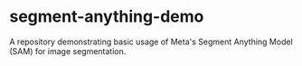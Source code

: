 # segment-anything-demo
A repository demonstrating basic usage of Meta's Segment Anything Model (SAM) for image segmentation.

